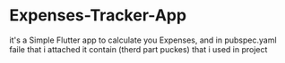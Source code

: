 # Expenses-Tracker-App
it's a Simple Flutter app to calculate you Expenses, and in pubspec.yaml faile that i attached it contain (therd part puckes) that i used in project 
